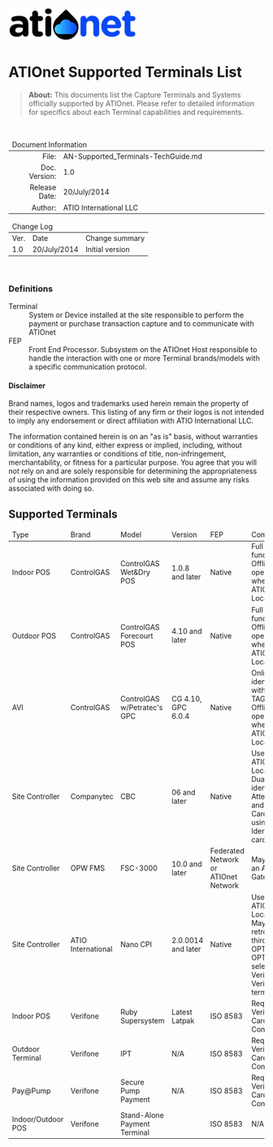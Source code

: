 ![ationetlogo](Content/Images/ATIOnetLogo_250x70.png) 
# ATIOnet Supported Terminals List

> **About:** This documents list the Capture Terminals and Systems officially supported by ATIOnet.
Please refer to detailed information for specifics about each Terminal capabilities and requirements.	


</br>

<table>
	<thead>
		<tr>
			<td colspan="2" class="tablehead">Document Information</td>
		</tr>
	</thead>
	<tbody>
		<tr>
			<td width="20%" class="rowhead" align="right">File:</td>
			<td>AN-Supported_Terminals-TechGuide.md</td>
		</tr>
		<tr>
			<td align="right">Doc. Version:</td>
			<td>1.0</td>
		</tr>
		<tr>
			<td align="right">Release Date:</td>
			<td>20/July/2014</td>
		</tr>
		<tr>
			<td align="right">Author:</td>
			<td>ATIO International LLC</td>
		</tr>
	</tbody>
</table>

<table>
     <thead>
          <tr>
          	<td colspan="3">Change Log</td>
          </tr>
     </thead>
     <tbody>
        <tr>
          	<td>Ver.</td>
            <td>Date</td>
            <td>Change summary</td>
        </tr>
        <!-- Insert a table row like this for each version -->
        <tr>
          	<td>1.0</td>
          	<td>20/July/2014</td>
          	<td>Initial version</td>
        </tr>
        <!-- End of version table row -->
     </tbody>
</table>
</br>

<!-- ###Table of Content -->

<!-- Optional Terms & Definition section -->
        
### Definitions	

<dl>
 <dt>Terminal</dt>
  <dd>System or Device installed at the site responsible to perform the payment or purchase transaction capture and to communicate with ATIOnet</dd>
 <dt>FEP</dt>
 <dd>Front End Processor. Subsystem on the ATIOnet Host responsible to handle the interaction with one or more Terminal brands/models with a specific communication protocol.</dd>
</dl>

<!-- Content starts here -->
#### Disclaimer
Brand names, logos and trademarks used herein remain the property of their respective owners. This listing of any firm or their logos is not intended to imply any endorsement or direct affiliation with ATIO International LLC. 

The information contained herein is on an "as is" basis, without warranties or conditions of any kind, either express or implied, including, without limitation, any warranties or conditions of title, non-infringement, merchantability, or fitness for a particular purpose. You agree that you will not rely on and are solely responsible for determining the appropriateness of using the information provided on this web site and assume any risks associated with doing so.

## Supported Terminals

<table>
	<thead>
		<tr>
			<td>Type</td>
			<td>Brand</td>
			<td width=25%>Model</td>
			<td>Version</td>
			<td>FEP</td>
			<td width=30%>Comments</td>
		</tr>
	</thead>
	<tbody>
		<tr>
			<td>Indoor POS</td>
			<td>ControlGAS</td>
			<td>ControlGAS Wet&Dry POS</td>
			<td>1.0.8 and later</td>
			<td>Native</td>
			<td>Full online functionality. Offline operation when using ATIOnet Local Agent</td>
		</tr>
		<tr>
			<td>Outdoor POS</td>
			<td>ControlGAS</td>
			<td>ControlGAS Forecourt POS</td>	
			<td>4.10 and later</td>
			<td>Native</td>
			<td>Full online functionality. Offline operation when using ATIOnet Local Agent</td>
		</tr>
		<tr>
			<td>AVI</td>
			<td>ControlGAS</td>
			<td>ControlGAS w/Petratec's GPC</td>	
			<td>CG 4.10, GPC 6.0.4</td>
			<td>Native</td>
			<td>Online AVI identification with Ring TAGs. Offline operation when using ATIOnet Local Agent</td>
		</tr>
		<tr>
			<td>Site Controller</td>
			<td>Companytec</td>
			<td>CBC</td>	
			<td>06 and later</td>
			<td>Native</td>
			<td>Uses ATIOnet Local Agent. Dual identification Attendant and Cardholder using IdentifID cards</td>
		</tr>
		<tr>
			<td>Site Controller</td>
			<td>OPW FMS</td>
			<td>FSC-3000</td>	
			<td>10.0 and later</td>
			<td>Federated Network or ATIOnet Network</td>
			<td>May require an ATIOnet Gateway</td>
		</tr>
		<tr>
			<td>Site Controller</td>
			<td>ATIO International</td>
			<td>Nano CPI</td>	
			<td>2.0.0014 and later</td>
			<td>Native</td>
			<td>Uses ATIOnet Local Agent. May use retrofits for third-party OPTs or own OPT on selected Verifone Verix terminals</td>
		</tr>
		<tr>
			<td>Indoor POS</td>
			<td>Verifone</td>
			<td>Ruby Supersystem</td>	
			<td>Latest Latpak</td>
			<td>ISO 8583</td>
			<td>Requires a Verifone Card Controller v. </td>
		</tr>
		<tr>
			<td>Outdoor Terminal</td>
			<td>Verifone</td>	
			<td>IPT</td>	
			<td>N/A</td>
			<td>ISO 8583</td>
			<td>Requires a Verifone Card Controller v. </td>
		</tr>
		<tr>
			<td>Pay@Pump</td>
			<td>Verifone</td>
			<td>Secure Pump Payment </td>	
			<td>N/A</td>
			<td>ISO 8583</td>
			<td>Requires a Verifone Card Controller v. </td>
		</tr>
		<tr>
			<td>Indoor/Outdoor POS</td>
			<td>Verifone</td>
			<td>Stand-Alone Payment Terminal</td>	
			<td></td>
			<td>ISO 8583</td>
			<td>N/A</td>
		</tr>
	</tbody>
</table>
